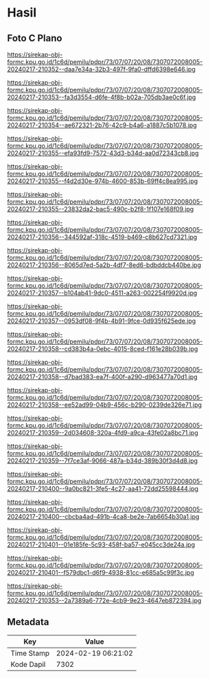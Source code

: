 # Hasil

## Foto C Plano

https://sirekap-obj-formc.kpu.go.id/1c6d/pemilu/pdpr/73/07/07/20/08/7307072008005-20240217-210352--daa7e34a-32b3-497f-9fa0-dffd6398e646.jpg

https://sirekap-obj-formc.kpu.go.id/1c6d/pemilu/pdpr/73/07/07/20/08/7307072008005-20240217-210353--fa3d3554-d6fe-4f8b-b02a-705db3ae0c6f.jpg

https://sirekap-obj-formc.kpu.go.id/1c6d/pemilu/pdpr/73/07/07/20/08/7307072008005-20240217-210354--ae672321-2b76-42c9-b4a6-a1887c5b1078.jpg

https://sirekap-obj-formc.kpu.go.id/1c6d/pemilu/pdpr/73/07/07/20/08/7307072008005-20240217-210355--efa93fd9-7572-43d3-b34d-aa0d72343cb8.jpg

https://sirekap-obj-formc.kpu.go.id/1c6d/pemilu/pdpr/73/07/07/20/08/7307072008005-20240217-210355--f4d2d30e-974b-4600-853b-69ff4c8ea995.jpg

https://sirekap-obj-formc.kpu.go.id/1c6d/pemilu/pdpr/73/07/07/20/08/7307072008005-20240217-210355--23832da2-bac5-490c-b2f8-1f107e168f09.jpg

https://sirekap-obj-formc.kpu.go.id/1c6d/pemilu/pdpr/73/07/07/20/08/7307072008005-20240217-210356--344592af-318c-4519-b469-c8b627cd7321.jpg

https://sirekap-obj-formc.kpu.go.id/1c6d/pemilu/pdpr/73/07/07/20/08/7307072008005-20240217-210356--8065d7ed-5a2b-4df7-8ed6-bdbddcb440be.jpg

https://sirekap-obj-formc.kpu.go.id/1c6d/pemilu/pdpr/73/07/07/20/08/7307072008005-20240217-210357--b104ab41-9dc0-4511-a263-002254f9920d.jpg

https://sirekap-obj-formc.kpu.go.id/1c6d/pemilu/pdpr/73/07/07/20/08/7307072008005-20240217-210357--0953df08-9f4b-4b91-9fce-0d935f625ede.jpg

https://sirekap-obj-formc.kpu.go.id/1c6d/pemilu/pdpr/73/07/07/20/08/7307072008005-20240217-210358--cd383b4a-0ebc-4015-8ced-f161e28b039b.jpg

https://sirekap-obj-formc.kpu.go.id/1c6d/pemilu/pdpr/73/07/07/20/08/7307072008005-20240217-210358--d7bad383-ea7f-400f-a290-d963477a70d1.jpg

https://sirekap-obj-formc.kpu.go.id/1c6d/pemilu/pdpr/73/07/07/20/08/7307072008005-20240217-210358--ee52ad99-04b9-456c-b290-0239de326e71.jpg

https://sirekap-obj-formc.kpu.go.id/1c6d/pemilu/pdpr/73/07/07/20/08/7307072008005-20240217-210359--2d034608-320a-4fd9-a9ca-43fe02a8bc71.jpg

https://sirekap-obj-formc.kpu.go.id/1c6d/pemilu/pdpr/73/07/07/20/08/7307072008005-20240217-210359--7f7ce3af-9066-487a-b34d-389b30f3d4d8.jpg

https://sirekap-obj-formc.kpu.go.id/1c6d/pemilu/pdpr/73/07/07/20/08/7307072008005-20240217-210400--9a0bc821-3fe5-4c27-aa41-72dd25598444.jpg

https://sirekap-obj-formc.kpu.go.id/1c6d/pemilu/pdpr/73/07/07/20/08/7307072008005-20240217-210400--cbcba4ad-491b-4ca8-be2e-7ab6654b30a1.jpg

https://sirekap-obj-formc.kpu.go.id/1c6d/pemilu/pdpr/73/07/07/20/08/7307072008005-20240217-210401--01e185fe-5c93-458f-ba57-e045cc3de24a.jpg

https://sirekap-obj-formc.kpu.go.id/1c6d/pemilu/pdpr/73/07/07/20/08/7307072008005-20240217-210401--f579dbc1-d6f9-4938-81cc-e685a5c99f3c.jpg

https://sirekap-obj-formc.kpu.go.id/1c6d/pemilu/pdpr/73/07/07/20/08/7307072008005-20240217-210353--2a7389a6-772e-4cb9-9e23-4647eb872394.jpg


## Metadata

| Key        | Value               |
| ---------- | ------------------- |
| Time Stamp | 2024-02-19 06:21:02 |
| Kode Dapil | 7302                |



